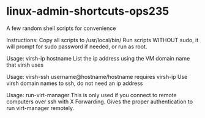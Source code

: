 # linux-admin-shortcuts-ops235
A few random shell scripts for convenience

Instructions:
Copy all scripts to /usr/local/bin/
Run scripts WITHOUT sudo, it will prompt for sudo password if needed, or run as root.

Usage: virsh-ip hostname
List the ip address using the VM domain name that virsh uses

Usage: virsh-ssh username@hostname/hostname
requires virsh-ip
Use virsh domain names to ssh, do not need an ip address

Usage: run-virt-manager
This is only used if you connect to remote computers over ssh with X Forwarding. Gives the proper authentication to run virt-manager remotely.
